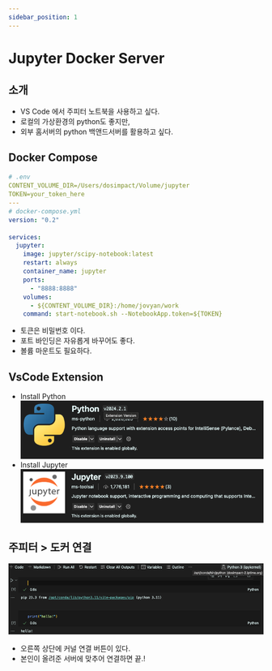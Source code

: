 ```yaml
---
sidebar_position: 1
---
```


# Jupyter Docker Server


## 소개  

- VS Code 에서 주피터 노트북을 사용하고 싶다.  
- 로컬의 가상환경의 python도 좋지만,
- 외부 홈서버의 python 백앤드서버를 활용하고 싶다.   


## Docker Compose  

```yml
# .env
CONTENT_VOLUME_DIR=/Users/dosimpact/Volume/jupyter
TOKEN=your_token_here
---
# docker-compose.yml
version: "0.2"

services:
  jupyter:
    image: jupyter/scipy-notebook:latest
    restart: always
    container_name: jupyter
    ports:
      - "8888:8888"
    volumes:
      - ${CONTENT_VOLUME_DIR}:/home/jovyan/work
    command: start-notebook.sh --NotebookApp.token=${TOKEN}
```

- 토큰은 비밀번호 이다.  
- 포트 바인딩은 자유롭게 바꾸어도 좋다.  
- 볼륨 마운트도 필요하다.  

## VsCode Extension  

- Install Python  
![Alt text](image-1.png)  
- Install Jupyter  
![Alt text](image-2.png)  


## 주피터 > 도커 연결  

![Alt text](image-3.png)  

- 오른쪽 상단에 커널 연결 버튼이 있다.  
- 본인이 올려준 서버에 맞추어 연결하면 끝.!  